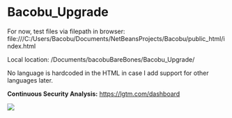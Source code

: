 # Bacobu_Upgrade

For now, test files via filepath in browser:
file:///C:/Users/Bacobu/Documents/NetBeansProjects/Bacobu/public_html/index.html

Local location: /Documents/bacobuBareBones/Bacobu_Upgrade/

No language is hardcoded in the HTML in case I add support for other languages later.

**Continuous Security Analysis:** https://lgtm.com/dashboard

<a href="https://codeclimate.com/github/Bacobu/Bacobu_Upgrade/maintainability"><img src="https://api.codeclimate.com/v1/badges/dfa56c67affc98bdac71/maintainability" /></a>

